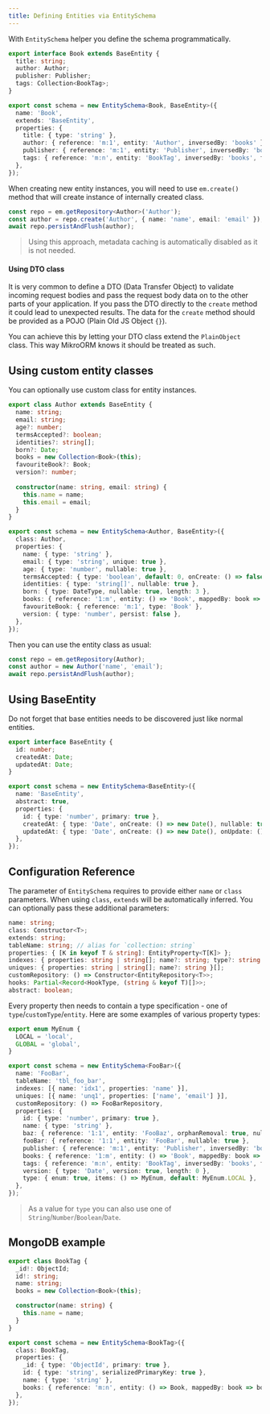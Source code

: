 ```yaml
---
title: Defining Entities via EntitySchema
---
```


With `EntitySchema` helper you define the schema programmatically. 

```typescript title="./entities/Book.ts"
export interface Book extends BaseEntity {
  title: string;
  author: Author;
  publisher: Publisher;
  tags: Collection<BookTag>;
}

export const schema = new EntitySchema<Book, BaseEntity>({
  name: 'Book',
  extends: 'BaseEntity',
  properties: {
    title: { type: 'string' },
    author: { reference: 'm:1', entity: 'Author', inversedBy: 'books' },
    publisher: { reference: 'm:1', entity: 'Publisher', inversedBy: 'books' },
    tags: { reference: 'm:n', entity: 'BookTag', inversedBy: 'books', fixedOrder: true },
  },
});
```

When creating new entity instances, you will need to use `em.create()` method that will
create instance of internally created class. 

```typescript
const repo = em.getRepository<Author>('Author');
const author = repo.create('Author', { name: 'name', email: 'email' }); // instance of internal Author class
await repo.persistAndFlush(author);
```

> Using this approach, metadata caching is automatically disabled as it is not needed.

#### Using DTO class
It is very common to define a DTO (Data Transfer Object) to validate incoming request bodies and pass the request body data on to the other parts of your application. If you pass the DTO directly to the `create` method it could lead to unexpected results. The data for the `create` method should be provided as a POJO (Plain Old JS Object `{}`).

You can achieve this by letting your DTO class extend the `PlainObject` class. This way MikroORM knows it should be treated as such.

## Using custom entity classes

You can optionally use custom class for entity instances.  

```typescript title="./entities/Author.ts"
export class Author extends BaseEntity {
  name: string;
  email: string;
  age?: number;
  termsAccepted?: boolean;
  identities?: string[];
  born?: Date;
  books = new Collection<Book>(this);
  favouriteBook?: Book;
  version?: number;
  
  constructor(name: string, email: string) {
    this.name = name;
    this.email = email;
  }
}

export const schema = new EntitySchema<Author, BaseEntity>({
  class: Author,
  properties: {
    name: { type: 'string' },
    email: { type: 'string', unique: true },
    age: { type: 'number', nullable: true },
    termsAccepted: { type: 'boolean', default: 0, onCreate: () => false },
    identities: { type: 'string[]', nullable: true },
    born: { type: DateType, nullable: true, length: 3 },
    books: { reference: '1:m', entity: () => 'Book', mappedBy: book => book.author },
    favouriteBook: { reference: 'm:1', type: 'Book' },
    version: { type: 'number', persist: false },
  },
});
```

Then you can use the entity class as usual:

```typescript
const repo = em.getRepository(Author);
const author = new Author('name', 'email');
await repo.persistAndFlush(author);
```

## Using BaseEntity

Do not forget that base entities needs to be discovered just like normal entities. 

```typescript title="./entities/BaseEntity.ts"
export interface BaseEntity {
  id: number;
  createdAt: Date;
  updatedAt: Date;
}

export const schema = new EntitySchema<BaseEntity>({
  name: 'BaseEntity',
  abstract: true,
  properties: {
    id: { type: 'number', primary: true },
    createdAt: { type: 'Date', onCreate: () => new Date(), nullable: true },
    updatedAt: { type: 'Date', onCreate: () => new Date(), onUpdate: () => new Date(), nullable: true },
  },
});
```

## Configuration Reference

The parameter of `EntitySchema` requires to provide either `name` or `class` parameters. 
When using `class`, `extends` will be automatically inferred. You can optionally pass 
these additional parameters:

```typescript
name: string;
class: Constructor<T>;
extends: string;
tableName: string; // alias for `collection: string`
properties: { [K in keyof T & string]: EntityProperty<T[K]> };
indexes: { properties: string | string[]; name?: string; type?: string }[];
uniques: { properties: string | string[]; name?: string }[];
customRepository: () => Constructor<EntityRepository<T>>;
hooks: Partial<Record<HookType, (string & keyof T)[]>>;
abstract: boolean;
```

Every property then needs to contain a type specification - one of `type`/`customType`/`entity`.
Here are some examples of various property types:

```typescript
export enum MyEnum {
  LOCAL = 'local',
  GLOBAL = 'global',
}

export const schema = new EntitySchema<FooBar>({
  name: 'FooBar',
  tableName: 'tbl_foo_bar',
  indexes: [{ name: 'idx1', properties: 'name' }],
  uniques: [{ name: 'unq1', properties: ['name', 'email'] }],
  customRepository: () => FooBarRepository,
  properties: {
    id: { type: 'number', primary: true },
    name: { type: 'string' },
    baz: { reference: '1:1', entity: 'FooBaz', orphanRemoval: true, nullable: true },
    fooBar: { reference: '1:1', entity: 'FooBar', nullable: true },
    publisher: { reference: 'm:1', entity: 'Publisher', inversedBy: 'books' },
    books: { reference: '1:m', entity: () => 'Book', mappedBy: book => book.author },
    tags: { reference: 'm:n', entity: 'BookTag', inversedBy: 'books', fixedOrder: true },
    version: { type: 'Date', version: true, length: 0 },
    type: { enum: true, items: () => MyEnum, default: MyEnum.LOCAL },
  },
});
```

> As a value for `type` you can also use one of `String`/`Number`/`Boolean`/`Date`.

## MongoDB example

```typescript
export class BookTag {
  _id!: ObjectId;
  id!: string;
  name: string;
  books = new Collection<Book>(this);

  constructor(name: string) {
    this.name = name;
  }
}

export const schema = new EntitySchema<BookTag>({
  class: BookTag,
  properties: {
    _id: { type: 'ObjectId', primary: true },
    id: { type: 'string', serializedPrimaryKey: true },
    name: { type: 'string' },
    books: { reference: 'm:n', entity: () => Book, mappedBy: book => book.tags },
  },
});
```
